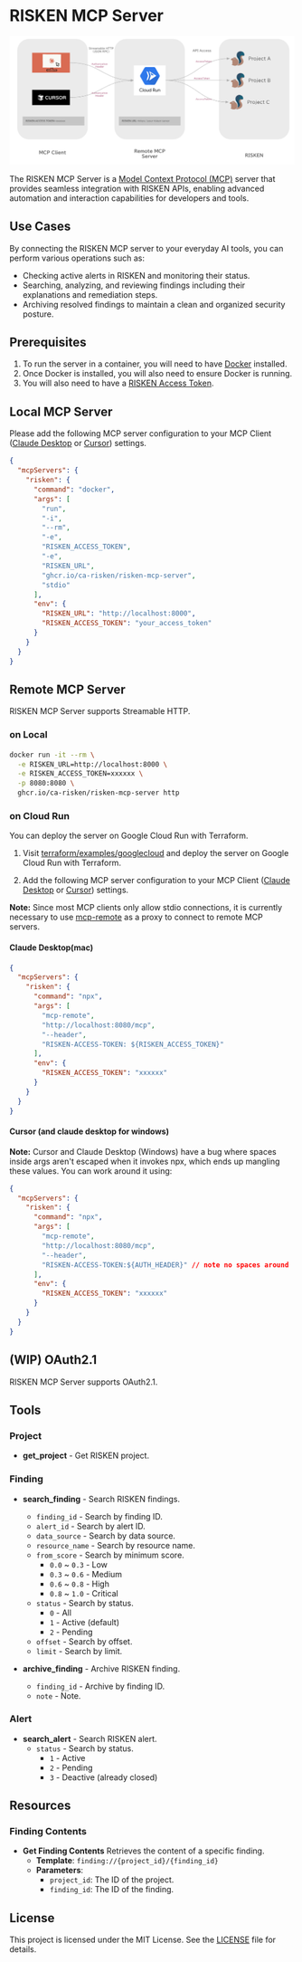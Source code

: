 # RISKEN MCP Server

![Remote MCP Server](images/remote-mcp.png)

The RISKEN MCP Server is a [Model Context Protocol (MCP)](https://modelcontextprotocol.io/introduction) server that provides seamless integration with RISKEN APIs, enabling advanced automation and interaction capabilities for developers and tools.

## Use Cases

By connecting the RISKEN MCP server to your everyday AI tools, you can perform various operations such as:

- Checking active alerts in RISKEN and monitoring their status.
- Searching, analyzing, and reviewing findings including their explanations and remediation steps.
- Archiving resolved findings to maintain a clean and organized security posture.

## Prerequisites

1. To run the server in a container, you will need to have [Docker](https://www.docker.com/) installed.
2. Once Docker is installed, you will also need to ensure Docker is running.
3. You will also need to have a [RISKEN Access Token](https://docs.security-hub.jp/en/risken/access_token/).

## Local MCP Server

Please add the following MCP server configuration to your MCP Client ([Claude Desktop](https://claude.ai/download) or [Cursor](https://www.cursor.com/)) settings.

```json
{
  "mcpServers": {
    "risken": {
      "command": "docker",
      "args": [
        "run",
        "-i",
        "--rm",
        "-e",
        "RISKEN_ACCESS_TOKEN",
        "-e",
        "RISKEN_URL",
        "ghcr.io/ca-risken/risken-mcp-server",
        "stdio"
      ],
      "env": {
        "RISKEN_URL": "http://localhost:8000",
        "RISKEN_ACCESS_TOKEN": "your_access_token"
      }
    }
  }
}
```

## Remote MCP Server

RISKEN MCP Server supports Streamable HTTP.

### on Local

```bash
docker run -it --rm \
  -e RISKEN_URL=http://localhost:8000 \
  -e RISKEN_ACCESS_TOKEN=xxxxxx \
  -p 8080:8080 \
  ghcr.io/ca-risken/risken-mcp-server http
```

### on Cloud Run

You can deploy the server on Google Cloud Run with Terraform.

1. Visit [terraform/examples/googlecloud](terraform/examples/googlecloud) and deploy the server on Google Cloud Run with Terraform.

2. Add the following MCP server configuration to your MCP Client ([Claude Desktop](https://claude.ai/download) or [Cursor](https://www.cursor.com/)) settings.

**Note:** Since most MCP clients only allow stdio connections, it is currently necessary to use [mcp-remote](https://github.com/geelen/mcp-remote) as a proxy to connect to remote MCP servers.

#### Claude Desktop(mac)

```json
{
  "mcpServers": {
    "risken": {
      "command": "npx",
      "args": [
        "mcp-remote",
        "http://localhost:8080/mcp",
        "--header",
        "RISKEN-ACCESS-TOKEN: ${RISKEN_ACCESS_TOKEN}"
      ],
      "env": {
        "RISKEN_ACCESS_TOKEN": "xxxxxx"
      }
    }
  }
}
```

#### Cursor (and claude desktop for windows)

**Note:** Cursor and Claude Desktop (Windows) have a bug where spaces inside args aren't escaped when it invokes npx, which ends up mangling these values. You can work around it using:

```json
{
  "mcpServers": {
    "risken": {
      "command": "npx",
      "args": [
        "mcp-remote",
        "http://localhost:8080/mcp",
        "--header",
        "RISKEN-ACCESS-TOKEN:${AUTH_HEADER}" // note no spaces around ':'
      ],
      "env": {
        "RISKEN_ACCESS_TOKEN": "xxxxxx"
      }
    }
  }
}
```

## (WIP) OAuth2.1

RISKEN MCP Server supports OAuth2.1.

## Tools

### Project

- **get_project** - Get RISKEN project.

### Finding

- **search_finding** - Search RISKEN findings.
  - `finding_id` - Search by finding ID.
  - `alert_id` - Search by alert ID.
  - `data_source` - Search by data source.
  - `resource_name` - Search by resource name.
  - `from_score` - Search by minimum score.
    - `0.0` ~ `0.3` - Low
    - `0.3` ~ `0.6` - Medium
    - `0.6` ~ `0.8` - High
    - `0.8` ~ `1.0` - Critical
  - `status` - Search by status.
    - `0` - All
    - `1` - Active (default)
    - `2` - Pending
  - `offset` - Search by offset.
  - `limit` - Search by limit.

- **archive_finding** - Archive RISKEN finding.
  - `finding_id` - Archive by finding ID.
  - `note` - Note.

### Alert

- **search_alert** - Search RISKEN alert.
  - `status` - Search by status.
    - `1` - Active
    - `2` - Pending
    - `3` - Deactive (already closed)

## Resources

### Finding Contents

- **Get Finding Contents** Retrieves the content of a specific finding.
  - **Template**: `finding://{project_id}/{finding_id}`
  - **Parameters**:
    - `project_id`: The ID of the project.
    - `finding_id`: The ID of the finding.

## License

This project is licensed under the MIT License. See the [LICENSE](LICENSE) file for details.
